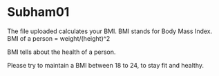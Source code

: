 # Subham01
 
The file uploaded calculates your BMI.
BMI stands for Body Mass Index. 
BMI of a person = weight/(height)^2

BMI tells about the health of a person.

Please try to maintain a BMI between 18 to 24, to  stay fit and healthy.
